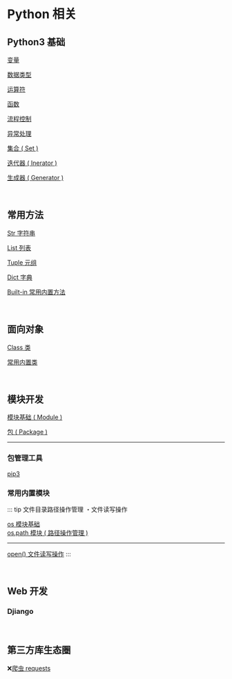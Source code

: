 # Python 相关

## Python3 基础

[变量](./Basic/1.Variable.md)

[数据类型](./Basic/2.ValueType.md)

[运算符](./Basic/3.Operators.md)

[函数](./Basic/5.Function.md)

[流程控制](./Basic/4.ControlFlow.md)

[异常处理](./Basic/7.ErrorException.md)

[集合 ( Set )](./Basic/6.Set.md)

[迭代器 ( Inerator )](./Basic/8.Inerator.md)

[生成器 ( Generator )](./Basic/9.Generator.md)

<br/>

## 常用方法

[Str 字符串](./APIs/Str.md)

[List 列表](./APIs/List.md)

[Tuple 元组](./APIs/Tuple.md)

[Dict 字典](./APIs/Dict.md)

[Built-in 常用内置方法](./APIs/Built-in_Functions.md)

<br/>

## 面向对象

[Class 类](./OOP/Class.md)

[常用内置类](./OOP/Built-in_Clsses.md)

<br/>

## 模块开发

[模块基础 ( Module )](./ModuleDev/Basic/Module.md)

[包 ( Package )](./ModuleDev/Basic/Package.md)

---

### 包管理工具

[pip3](./PackageManagement/pip3.md)

### 常用内置模块

::: tip 文件目录路径操作管理 ・文件读写操作

[os 模块基础](./ModuleDev/_Files_Directiories/os.md)<br/>
[os.path 模块 ( 路径操作管理 )](./ModuleDev/_Files_Directiories/os.path.md)

---

[open() 文件读写操作](./ModuleDev/_Files_Directiories/IO.md)
:::

<br/>

## Web 开发

### Djiango

<br/>

## 第三方库生态圈

:x:[爬虫 requests]()
